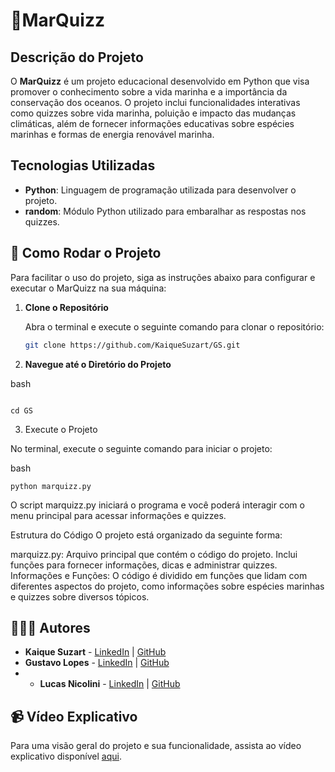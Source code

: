 # 🌊MarQuizz

## Descrição do Projeto

O **MarQuizz** é um projeto educacional desenvolvido em Python que visa promover o conhecimento sobre a vida marinha e a importância da conservação dos oceanos. O projeto inclui funcionalidades interativas como quizzes sobre vida marinha, poluição e impacto das mudanças climáticas, além de fornecer informações educativas sobre espécies marinhas e formas de energia renovável marinha.

## Tecnologias Utilizadas

- **Python**: Linguagem de programação utilizada para desenvolver o projeto.
- **random**: Módulo Python utilizado para embaralhar as respostas nos quizzes.

## 🚀 Como Rodar o Projeto

Para facilitar o uso do projeto, siga as instruções abaixo para configurar e executar o MarQuizz na sua máquina:

1. **Clone o Repositório**

   Abra o terminal e execute o seguinte comando para clonar o repositório:

   ```bash
   git clone https://github.com/KaiqueSuzart/GS.git
   
2. **Navegue até o Diretório do Projeto**

bash
```Copiar código

cd GS
```
3. Execute o Projeto

No terminal, execute o seguinte comando para iniciar o projeto:

bash
```Copiar código
python marquizz.py
```

O script marquizz.py iniciará o programa e você poderá interagir com o menu principal para acessar informações e quizzes.

Estrutura do Código
O projeto está organizado da seguinte forma:

marquizz.py: Arquivo principal que contém o código do projeto. Inclui funções para fornecer informações, dicas e administrar quizzes.
Informações e Funções: O código é dividido em funções que lidam com diferentes aspectos do projeto, como informações sobre espécies marinhas e quizzes sobre diversos tópicos.

## 🙋🏽‍♀️️ Autores

- **Kaique Suzart** - [LinkedIn](https://www.linkedin.com/in/kaique-suzart-05a2a3280/) | [GitHub](https://github.com/KaiqueSuzart)
- **Gustavo Lopes** - [LinkedIn](https://www.linkedin.com/in/gustavo-lopes-894639299/) | [GitHub](https://github.com/GuLopes14)
- - **Lucas Nicolini** - [LinkedIn](https://www.linkedin.com/in/lucas-nicolini-b877612b8/) | [GitHub](https://github.com/1LucasNicolini) 
## 📹 Vídeo Explicativo
Para uma visão geral do projeto e sua funcionalidade, assista ao vídeo explicativo disponível [aqui](https://www.youtube.com/watch?v=v-2BJn8la5k).
